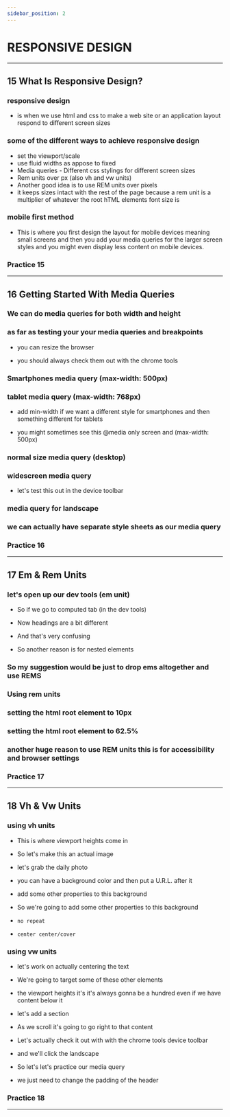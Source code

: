 ```yaml
---
sidebar_position: 2
---
```


# RESPONSIVE DESIGN

---

## 15 What Is Responsive Design?

>

### responsive design

- is when we use html and css to make a web site or an application layout respond to different screen sizes

### some of the different ways to achieve responsive design

- set the viewport/scale
- use fluid widths as appose to fixed
- Media queries - Different css stylings for different screen sizes
- Rem units over px (also vh and vw units)
- Another good idea is to use REM units over pixels
- it keeps sizes intact with the rest of the page because a rem unit is a multiplier of whatever the root hTML elements font size is

### mobile first method

- This is where you first design the layout for mobile devices meaning small screens and then you add your media queries for the larger screen styles and you might even display less content on mobile devices.

### **Practice 15**

---

## 16 Getting Started With Media Queries

>

### We can do media queries for both width and height

>

### as far as testing your your media queries and breakpoints

- you can resize the browser

- you should always check them out with the chrome tools

### Smartphones media query (max-width: 500px)

>

### tablet media query (max-width: 768px)

- add min-width if we want a different style for smartphones and then something different for tablets

- you might sometimes see this @media only screen and (max-width: 500px)

### normal size media query (desktop)

>

### widescreen media query

- let's test this out in the device toolbar

### media query for landscape

>

### we can actually have separate style sheets as our media query

### **Practice 16**

---

## 17 Em & Rem Units

>

### let's open up our dev tools (em unit)

- So if we go to computed tab (in the dev tools)
- Now headings are a bit different
- And that's very confusing

- So another reason is for nested elements

### So my suggestion would be just to drop ems altogether and use REMS

>

### Using rem units

>

### setting the html root element to 10px

>

### setting the html root element to 62.5%

>

### another huge reason to use REM units this is for accessibility and browser settings

>

### **Practice 17**

---

## 18 Vh & Vw Units

>

### using vh units

- This is where viewport heights come in

- So let's make this an actual image

- let's grab the daily photo

- you can have a background color and then put a U.R.L. after it

- add some other properties to this background

- So we're going to add some other properties to this background

- `no repeat`
- `center center/cover`

### using vw units

- let's work on actually centering the text

- We're going to target some of these other elements

- the viewport heights it's it's always gonna be a hundred even if we have content below it

- let's add a section

- As we scroll it's going to go right to that content

- Let's actually check it out with with the chrome tools device toolbar

- and we'll click the landscape

- So let's let's practice our media query

- we just need to change the padding of the header

### **Practice 18**

---
